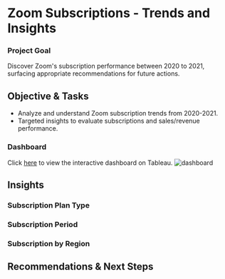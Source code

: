 # Zoom Subscriptions - Trends and Insights
### Project Goal
Discover Zoom's subscription performance between 2020 to 2021, surfacing appropriate recommendations for future actions.

## Objective & Tasks
- Analyze and understand Zoom subscription trends from 2020-2021.
- Targeted insights to evaluate subscriptions and sales/revenue performance. 

### Dashboard
Click [here](https://public.tableau.com/views/ZoomSubscriptions_17261340336460/dashboard?:language=en-GB&:sid=&:redirect=auth&:display_count=n&:origin=viz_share_link) to view the interactive dashboard on Tableau.
![dashboard](https://github.com/user-attachments/assets/7492556d-bd64-4b5b-a2db-9ac3845ecdaf)

## Insights
### Subscription Plan Type
### Subscription Period
### Subscription by Region

## Recommendations & Next Steps
